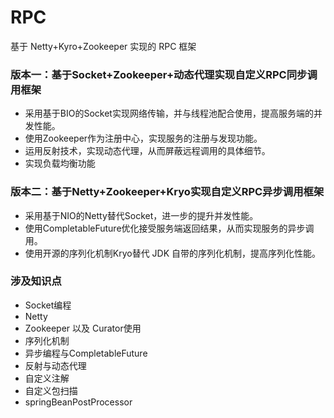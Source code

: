 # RPC

基于 Netty+Kyro+Zookeeper 实现的 RPC 框架

### 版本一：基于Socket+Zookeeper+动态代理实现自定义RPC同步调用框架
- 采用基于BIO的Socket实现网络传输，并与线程池配合使用，提高服务端的并发性能。
- 使用Zookeeper作为注册中心，实现服务的注册与发现功能。
- 运用反射技术，实现动态代理，从而屏蔽远程调用的具体细节。
- 实现负载均衡功能
### 版本二：基于Netty+Zookeeper+Kryo实现自定义RPC异步调用框架
- 采用基于NIO的Netty替代Socket，进一步的提升并发性能。
- 使用CompletableFuture优化接受服务端返回结果，从而实现服务的异步调用。
- 使用开源的序列化机制Kryo替代 JDK 自带的序列化机制，提高序列化性能。


### 涉及知识点
- Socket编程
- Netty
- Zookeeper 以及 Curator使用
- 序列化机制
- 异步编程与CompletableFuture
- 反射与动态代理
- 自定义注解
- 自定义包扫描
- springBeanPostProcessor
